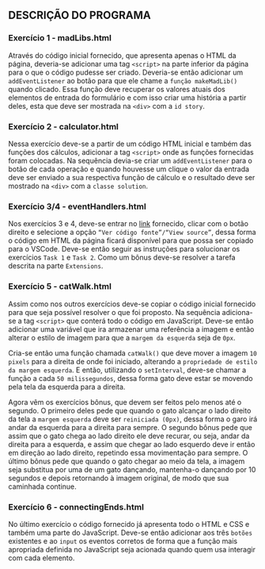 ## DESCRIÇÃO DO PROGRAMA

### Exercício 1 - madLibs.html

Através do código inicial fornecido, que apresenta apenas o HTML da página, deveria-se adicionar uma tag `<script>` na parte inferior da página para o que o código pudesse ser criado. Deveria-se então adicionar um `addEventListener` ao botão para que ele chame a `função makeMadLib()` quando clicado. Essa função deve recuperar os valores atuais dos elementos de entrada do formulário e com isso criar uma história a partir deles, esta que deve ser mostrada na `<div>` com a `id story`.

### Exercício 2 - calculator.html

Nessa exercício deve-se a partir de um código HTML inicial e também das funções dos cálculos, adicionar a tag `<script>` onde as funções fornecidas foram colocadas. Na sequência devia-se criar um `addEventListener` para o botão de cada operação e quando houvesse um clique o valor da entrada deve ser enviado a sua respectiva função de cálculo e o resultado deve ser mostrado na `<div>` com a `classe solution`.

### Exercício 3/4 - eventHandlers.html

Nos exercícios 3 e 4, deve-se entrar no [link](http://nptcstudents.co.uk/andrewg/jsweb/JavaScriptEventHandlersExercise.html) fornecido, clicar com o botão direito e selecione a opção `“Ver código fonte”/“View source”`, dessa forma o código em HTML da página ficará disponível para que possa ser copiado para o VSCode. Deve-se então seguir as instruções para solucionar os exercícios `Task 1` e `Task 2`. Como um bônus deve-se resolver a tarefa descrita na parte `Extensions`.

### Exercício 5 - catWalk.html

Assim como nos outros exercícios deve-se copiar o código inicial fornecido para que seja possível resolver o que foi proposto. Na sequência adiciona-se a tag `<script>` que conterá todo o código em JavaScript. Deve-se então adicionar uma variável que ira armazenar uma referência a imagem e então alterar o estilo de imagem para que a `margem da esquerda` seja de `0px`.

Cria-se então uma função chamada `catWalk()` que deve mover a imagem `10 pixels` para a direita de onde foi iniciado, alterando a `propriedade de estilo da margem esquerda`. E então, utilizando o `setInterval`, deve-se chamar a função a cada `50 milissegundos`, dessa forma gato deve estar se movendo pela tela da esquerda para a direita.

Agora vêm os exercícios bônus, que devem ser feitos pelo menos até o segundo. O primeiro deles pede que quando o gato alcançar o lado direito da tela a `margem esquerda` deve ser `reiniciada (0px)`, dessa forma o garo irá andar da esquerda para a direita para sempre. O segundo bônus pede que assim que o gato chega ao lado direito ele deve recurar, ou seja, andar da direita para a esquerda, e assim que chegar ao lado esquerdo deve ir então em direção ao lado direito, repetindo essa movimentação para sempre. O último bônus pede que quando o gato chegar ao meio da tela, a imagem seja substitua por uma de um gato dançando, mantenha-o dançando por 10 segundos e depois retornando à imagem original, de modo que sua caminhada continue.

### Exercício 6 - connectingEnds.html

No último exercício o código fornecido já apresenta todo o HTML e CSS e também uma parte do JavaScript. Deve-se então adicionar aos três `botões` existentes e ao `input` os eventos corretos de forma que a função mais apropriada definida no JavaScript seja acionada quando quem usa interagir com cada elemento.
